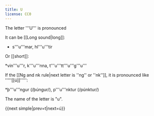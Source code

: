 ```yaml
---
title: U
license: CC0
---
```


The letter '''U''' is pronounced <Audio src="-H8G.mp3" inline/>. This sound doesn't exist in English, but if you start with the '''''i''''' sound in ''k'''i'''d'' and then make your lips round, you will get the Icelandic '''''u'''''.

It can be [[Long sound|long]]:

* s'''u'''mar, hl'''u'''tir

Or [[short]]:

*vin'''u'''r, k'''u'''nna, t'''u'''tt'''u'''g'''u'''

If the [[Ng and nk rule|next letter is ''ng'' or ''nk'']], it is pronounced like '''''[[ú]]''''':

*þ'''u'''ngur (/þúngur/), p'''u'''nktur (/púnktur/)

The name of the letter is "u".

{{next simple|prev=t|next=ú}}